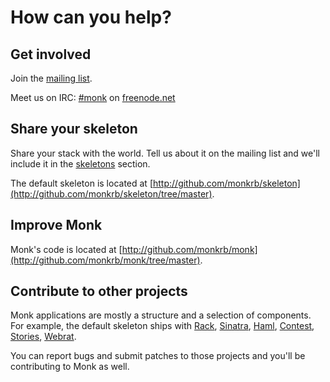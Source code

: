 # How can you help? #

## Get involved ##

Join the [mailing list](http://groups.google.com/group/monkrb).

Meet us on IRC: [#monk](irc://chat.freenode.net/#monk) on [freenode.net](http://freenode.net)

## Share your skeleton ##

Share your stack with the world.
Tell us about it on the mailing list and we'll include it in the [skeletons](/skeletons) section.

The default skeleton is located at [http://github.com/monkrb/skeleton](http://github.com/monkrb/skeleton/tree/master).

## Improve Monk ##

Monk's code is located at [http://github.com/monkrb/monk](http://github.com/monkrb/monk/tree/master).

## Contribute to other projects ##

Monk applications are mostly a structure and a selection of components.
For example, the default skeleton ships with
[Rack](http://rack.rubyforge.org), 
[Sinatra](http://www.sinatrarb.com), 
[Haml](http://haml.hamptoncatlin.com), 
[Contest](http://labs.citrusbyte.com/projects/contest), 
[Stories](http://labs.citrusbyte.com/projects/stories), 
[Webrat](http://webrat.rubyforge.org).

You can report bugs and submit patches to those projects and you'll be contributing to Monk as well.
